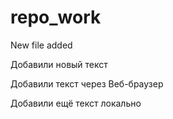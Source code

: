 # repo_work
New file added

Добавили новый текст

Добавили текст через Веб-браузер

Добавили ещё текст локально

